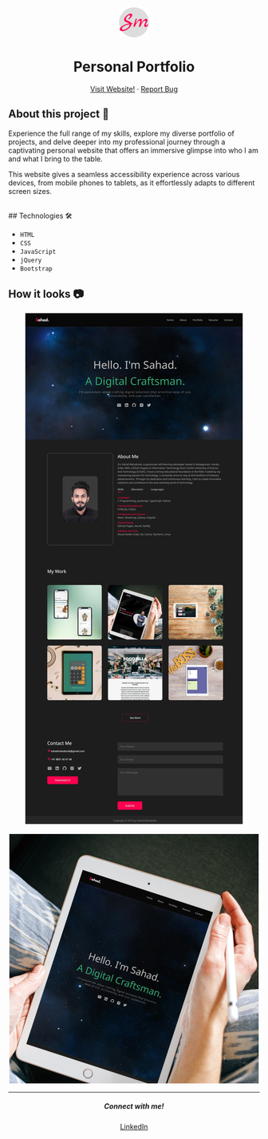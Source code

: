 <div align = "center">
    <img src="./Images/favicon.png" alt="Logo" width="60px"> 
</div>
 
<h1 align = "center"><b>Personal Portfolio</b></h1> 

<p align="center"> 
    <a href="https://sahadcmd.github.io/Portfolio/" target="_blank">Visit Website!</a>
    ·
    <a href="https://github.com/sahadcmd/Portfolio/issues" target="_blank">Report Bug</a>
</p> 

  
## About this project 🚀 

Experience the full range of my skills, explore my diverse portfolio of projects, and delve deeper into my professional journey through a captivating personal website that offers an immersive glimpse into who I am and what I bring to the table.

This website gives a seamless accessibility experience across various devices, from mobile phones to tablets, as it effortlessly adapts to different screen sizes.

<br>
## Technologies 🛠️ 

* `HTML`
* `CSS`
* `JavaScript`
* `jQuery`
* `Bootstrap`

## How it looks 📷

<div align="center">
    <img src="./Images/Screenshot/Screenshot11.jpeg">
</div>

<br>

<div align="center">
    <img src="./Images/portfolio.png">
</div>

<hr>
<h5 align="center">Connect with me!</h5> 

<p align="center">
    <a href="https://www.linkedin.com/in/sahadmahaboobp" target="_blank">LinkedIn</a>
</p>
